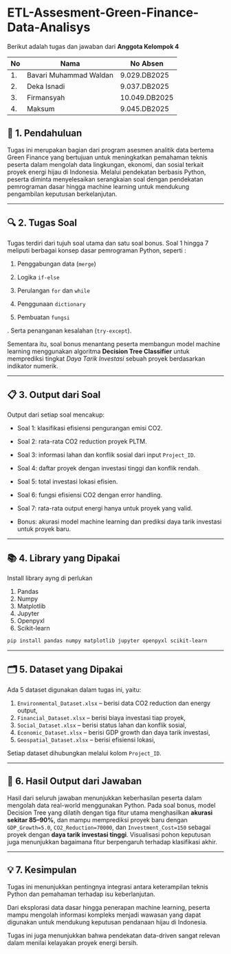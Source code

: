 # ETL-Assesment-Green-Finance-Data-Analisys

Berikut adalah tugas dan jawaban dari **Anggota Kelompok 4**

 | No| Nama | No Absen |
| --- | --- | --- |
| 1. | Bavari Muhammad Waldan | 9.029.DB2025 |
| 2. | Deka Isnadi | 9.037.DB2025 |
| 3. | Firmansyah | 10.049.DB2025 |
| 4. | Maksum | 9.045.DB2025 |

## 📖 1. Pendahuluan

Tugas ini merupakan bagian dari program asesmen analitik data bertema Green Finance yang bertujuan untuk meningkatkan pemahaman teknis peserta dalam mengolah data lingkungan, ekonomi, dan sosial terkait proyek energi hijau di Indonesia. Melalui pendekatan berbasis Python, peserta diminta menyelesaikan serangkaian soal dengan pendekatan pemrograman dasar hingga machine learning untuk mendukung pengambilan keputusan berkelanjutan.

---

## 🔍 2. Tugas Soal

Tugas terdiri dari tujuh soal utama dan satu soal bonus. Soal 1 hingga 7 meliputi berbagai konsep dasar pemrograman Python, seperti :

1. Penggabungan data (`merge`)

2. Logika `if-else`

3. Perulangan `for` dan `while`

4. Penggunaan `dictionary`

5. Pembuatan `fungsi`

. Serta penanganan kesalahan (`try-except`). 

Sementara itu, soal bonus menantang peserta membangun model machine learning menggunakan algoritma **Decision Tree Classifier** untuk memprediksi tingkat _Daya Tarik Investasi_ sebuah proyek berdasarkan indikator numerik.

---

## 📋 3. Output dari Soal

Output dari setiap soal mencakup:

* Soal 1: klasifikasi efisiensi pengurangan emisi CO2.

* Soal 2: rata-rata CO2 reduction proyek PLTM.
  
* Soal 3: informasi lahan dan konflik sosial dari input `Project_ID`.
  
* Soal 4: daftar proyek dengan investasi tinggi dan konflik rendah.
  
* Soal 5: total investasi lokasi efisien.
  
* Soal 6: fungsi efisiensi CO2 dengan error handling.

* Soal 7: rata-rata output energi hanya untuk proyek yang valid.

* Bonus: akurasi model machine learning dan prediksi daya tarik investasi untuk proyek baru.

---

## 📚 4. Library yang Dipakai

Install library ayng di perlukan 
1. Pandas
2. Numpy
3. Matplotlib
4. Jupyter
5. Openpyxl
6. Scikit-learn

```sh
pip install pandas numpy matplotlib jupyter openpyxl scikit-learn 
```

---
## 🗂️ 5. Dataset yang Dipakai

Ada 5 dataset digunakan dalam tugas ini, yaitu:

1. `Environmental_Dataset.xlsx` – berisi data CO2 reduction dan energy output,
2. `Financial_Dataset.xlsx` – berisi biaya investasi tiap proyek,
3. `Social_Dataset.xlsx` – berisi status lahan dan konflik sosial,
4. `Economic_Dataset.xlsx` – berisi GDP growth dan daya tarik investasi,
5. `Geospatial_Dataset.xlsx` – berisi efisiensi lokasi,

Setiap dataset dihubungkan melalui kolom `Project_ID`.

---

## 📌 6. Hasil Output dari Jawaban

Hasil dari seluruh jawaban menunjukkan keberhasilan peserta dalam mengolah data real-world menggunakan Python. Pada soal bonus, model Decision Tree yang dilatih dengan tiga fitur utama menghasilkan **akurasi sekitar 85–90%**, dan mampu memprediksi proyek baru dengan `GDP_Growth=5.0`, `CO2_Reduction=70000`, dan `Investment_Cost=150` sebagai proyek dengan **daya tarik investasi tinggi**. Visualisasi pohon keputusan juga menunjukkan bagaimana fitur berpengaruh terhadap klasifikasi akhir.

--- 

## 💡 7. Kesimpulan
Tugas ini menunjukkan pentingnya integrasi antara keterampilan teknis Python dan pemahaman terhadap isu keberlanjutan. 

Dari eksplorasi data dasar hingga penerapan machine learning, peserta mampu mengolah informasi kompleks menjadi wawasan yang dapat digunakan untuk mendukung keputusan pendanaan hijau di Indonesia. 

Tugas ini juga menunjukkan bahwa pendekatan data-driven sangat relevan dalam menilai kelayakan proyek energi bersih.

